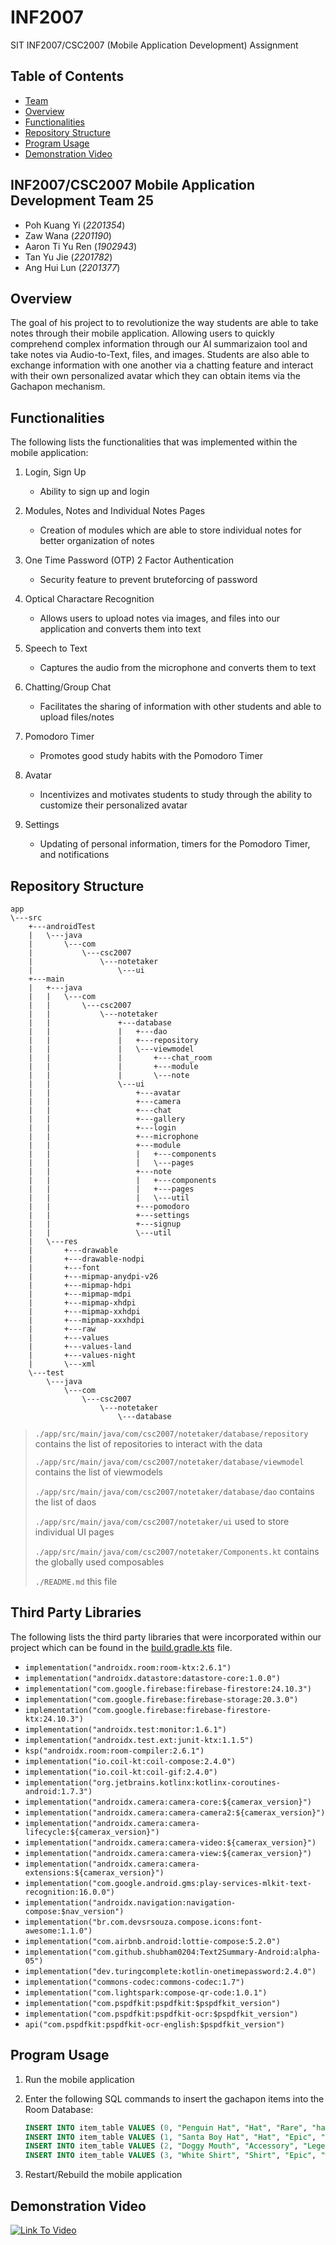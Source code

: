 # INF2007

SIT INF2007/CSC2007 (Mobile Application Development) Assignment

## Table of Contents

- [Team](#inf2007csc2007-mobile-application-development-team-25)
- [Overview](#overview)
- [Functionalities](#functionalities)
- [Repository Structure](#repository-structure)
- [Program Usage](#program-usage)
- [Demonstration Video](#demonstration-video)

## INF2007/CSC2007 Mobile Application Development Team 25

- Poh Kuang Yi (*2201354*)
- Zaw Wana (*2201190*)
- Aaron Ti Yu Ren (*1902943*)
- Tan Yu Jie (*2201782*)
- Ang Hui Lun (*2201377*)

## Overview

The goal of his project to to revolutionize the way students are able to take notes through their mobile application. Allowing users to quickly comprehend complex information through our AI summarizaion tool and take notes via Audio-to-Text, files, and images. Students are also able to exchange information with one another via a chatting feature and interact with their own personalized avatar which they can obtain items via the Gachapon mechanism. 

## Functionalities

The following lists the functionalities that was implemented within the mobile application:

1. Login, Sign Up

    - Ability to sign up and login

2. Modules, Notes and Individual Notes Pages

    - Creation of modules which are able to store individual notes for better organization of notes

3. One Time Password (OTP) 2 Factor Authentication

    - Security feature to prevent bruteforcing of password

4. Optical Charactare Recognition

    - Allows users to upload notes via images, and files into our application and converts them into text

5. Speech to Text

    - Captures the audio from the microphone and converts them to text

6. Chatting/Group Chat

    - Facilitates the sharing of information with other students and able to upload files/notes

7. Pomodoro Timer

    - Promotes good study habits with the Pomodoro Timer

8. Avatar

    - Incentivizes and motivates students to study through the ability to customize their personalized avatar

9. Settings

    - Updating of personal information, timers for the Pomodoro Timer, and notifications

## Repository Structure

```
app
\---src
    +---androidTest
    |   \---java
    |       \---com
    |           \---csc2007
    |               \---notetaker
    |                   \---ui
    +---main
    |   +---java
    |   |   \---com
    |   |       \---csc2007
    |   |           \---notetaker
    |   |               +---database
    |   |               |   +---dao
    |   |               |   +---repository
    |   |               |   \---viewmodel
    |   |               |       +---chat_room
    |   |               |       +---module
    |   |               |       \---note
    |   |               \---ui
    |   |                   +---avatar
    |   |                   +---camera
    |   |                   +---chat
    |   |                   +---gallery
    |   |                   +---login
    |   |                   +---microphone
    |   |                   +---module
    |   |                   |   +---components
    |   |                   |   \---pages
    |   |                   +---note
    |   |                   |   +---components
    |   |                   |   +---pages
    |   |                   |   \---util
    |   |                   +---pomodoro
    |   |                   +---settings
    |   |                   +---signup
    |   |                   \---util
    |   \---res
    |       +---drawable
    |       +---drawable-nodpi
    |       +---font
    |       +---mipmap-anydpi-v26
    |       +---mipmap-hdpi
    |       +---mipmap-mdpi
    |       +---mipmap-xhdpi
    |       +---mipmap-xxhdpi
    |       +---mipmap-xxxhdpi
    |       +---raw
    |       +---values
    |       +---values-land
    |       +---values-night
    |       \---xml
    \---test
        \---java
            \---com
                \---csc2007
                    \---notetaker
                        \---database
```

> `./app/src/main/java/com/csc2007/notetaker/database/repository` contains the list of repositories to interact with the data
>
> `./app/src/main/java/com/csc2007/notetaker/database/viewmodel` contains the list of viewmodels
>
> `./app/src/main/java/com/csc2007/notetaker/database/dao` contains the list of daos
>
> `./app/src/main/java/com/csc2007/notetaker/ui` used to store individual UI pages
>
> `./app/src/main/java/com/csc2007/notetaker/Components.kt` contains the globally used composables
> 
> `./README.md` this file

## Third Party Libraries

The following lists the third party libraries that were incorporated within our project which can be found in the [build.gradle.kts](./app/build.gradle.kts) file.
- `implementation("androidx.room:room-ktx:2.6.1")`
- `implementation("androidx.datastore:datastore-core:1.0.0")`
- `implementation("com.google.firebase:firebase-firestore:24.10.3")`
- `implementation("com.google.firebase:firebase-storage:20.3.0")`
- `implementation("com.google.firebase:firebase-firestore-ktx:24.10.3")`
- `implementation("androidx.test:monitor:1.6.1")`
- `implementation("androidx.test.ext:junit-ktx:1.1.5")`
- `ksp("androidx.room:room-compiler:2.6.1")`
- `implementation("io.coil-kt:coil-compose:2.4.0")`
- `implementation("io.coil-kt:coil-gif:2.4.0")`
- `implementation("org.jetbrains.kotlinx:kotlinx-coroutines-android:1.7.3")`
- `implementation("androidx.camera:camera-core:${camerax_version}")`
- `implementation("androidx.camera:camera-camera2:${camerax_version}")`
- `implementation("androidx.camera:camera-lifecycle:${camerax_version}")`
- `implementation("androidx.camera:camera-video:${camerax_version}")`
- `implementation("androidx.camera:camera-view:${camerax_version}")`
- `implementation("androidx.camera:camera-extensions:${camerax_version}")`
- `implementation("com.google.android.gms:play-services-mlkit-text-recognition:16.0.0")`
- `implementation("androidx.navigation:navigation-compose:$nav_version")`
- `implementation("br.com.devsrsouza.compose.icons:font-awesome:1.1.0")`
- `implementation("com.airbnb.android:lottie-compose:5.2.0")`
- `implementation("com.github.shubham0204:Text2Summary-Android:alpha-05")`
- `implementation("dev.turingcomplete:kotlin-onetimepassword:2.4.0")`
- `implementation("commons-codec:commons-codec:1.7")`
- `implementation("com.lightspark:compose-qr-code:1.0.1")`
- `implementation("com.pspdfkit:pspdfkit:$pspdfkit_version")`
- `implementation("com.pspdfkit:pspdfkit-ocr:$pspdfkit_version")`
- `api("com.pspdfkit:pspdfkit-ocr-english:$pspdfkit_version")`

## Program Usage

1. Run the mobile application 

2. Enter the following SQL commands to insert the gachapon items into the Room Database:

    ```SQL
    INSERT INTO item_table VALUES (0, "Penguin Hat", "Hat", "Rare", "hat_1")
    INSERT INTO item_table VALUES (1, "Santa Boy Hat", "Hat", "Epic", "santa_boy_hat")
    INSERT INTO item_table VALUES (2, "Doggy Mouth", "Accessory", "Legendary", "doggy_mouth")
    INSERT INTO item_table VALUES (3, "White Shirt", "Shirt", "Epic", "white_shirt")
    ```

3. Restart/Rebuild the mobile application

## Demonstration Video

[![Link To Video](https://img.youtube.com/vi/1enO8tr-CoM/maxresdefault.jpg)](https://youtu.be/1enO8tr-CoM)

